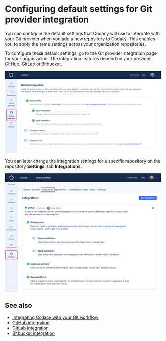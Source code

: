 # Configuring default settings for Git provider integration

You can configure the default settings that Codacy will use to integrate with your Git provider when you add a new repository to Codacy. This enables you to apply the same settings across your organization repositories.

To configure these default settings, go to the Git provider integration page for your organization. The integration features depend on your provider, [GitHub](../repositories-configure/integrations/github-integration.md#configuring), [GitLab](../repositories-configure/integrations/gitlab-integration.md#configuring) or [Bitbucket](../repositories-configure/integrations/bitbucket-integration.md#configuring).

![Default Git provider integration](images/default-git-provider-settings.png)

You can later change the integration settings for a specific repository on the repository **Settings**, tab **Integrations**.

![Integration settings for repository](../repositories-configure/integrations/images/github-integration.png)

## See also

-   [Integrating Codacy with your Git workflow](../getting-started/integrating-codacy-with-your-git-workflow.md)
-   [GitHub integration](../repositories-configure/integrations/github-integration.md)
-   [GitLab integration](../repositories-configure/integrations/gitlab-integration.md)
-   [Bitbucket integration](../repositories-configure/integrations/bitbucket-integration.md)
